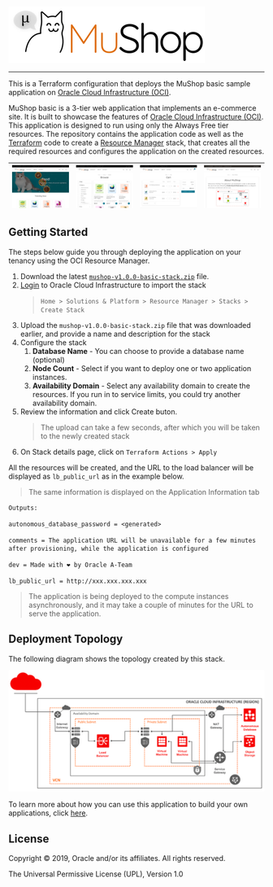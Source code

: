 ![MuShop Logo](./images/logo.png)

---

This is a Terraform configuration that deploys the MuShop basic sample application on [Oracle Cloud Infrastructure (OCI)][oci]. 

MuShop basic is a 3-tier web application that implements an e-commerce site. It is built to showcase the features of [Oracle Cloud Infrastructure (OCI)][oci]. This application is designed to run using only the Always Free tier resources. 
The repository contains the application code as well as the [Terraform][tf] code to create a [Resource Manager][orm] stack, 
that creates all the required resources and configures the application on the created resources.

| ![home](./images/screenshot/mushop.home.png) | ![browse](./images/screenshot/mushop.browse.png) | ![cart](./images/screenshot/mushop.cart.png) | ![about](./images/screenshot/mushop.about.png) |
|---|---|---|---|

## Getting Started

The steps below guide you through deploying the application on your tenancy using the OCI Resource Manager.

1. Download the latest [`mushop-v1.0.0-basic-stack.zip`](../../releases/download/v1.0.0/mushop-v1.0.0-basic-stack.zip) file.
2. [Login](https://console.us-phoenix-1.oraclecloud.com/resourcemanager/stacks/create) to Oracle Cloud Infrastructure to import the stack
    > `Home > Solutions & Platform > Resource Manager > Stacks > Create Stack`
3. Upload the `mushop-v1.0.0-basic-stack.zip` file that was downloaded earlier, and provide a name and description for the stack
4. Configure the stack
   1. **Database Name** - You can choose to provide a database name (optional)
   2. **Node Count** - Select if you want to deploy one or two application instances.
   3. **Availability Domain**  - Select any availability domain to create the resources. If you run in to service limits, you could try another availability domain.
5. Review the information and click Create buton. 
   > The upload can take a few seconds, after which you will be taken to the newly created stack
6. On Stack details page, click on `Terraform Actions > Apply`

All the resources will be created, and the URL to the load balancer will be displayed as `lb_public_url` as in the example below.
> The same information is displayed on the Application Information tab

```text
Outputs:

autonomous_database_password = <generated>

comments = The application URL will be unavailable for a few minutes after provisioning, while the application is configured

dev = Made with ❤ by Oracle A-Team

lb_public_url = http://xxx.xxx.xxx.xxx 
```

> The application is being deployed to the compute instances asynchronously, and it may take a couple of minutes for the URL to serve the application.

## Deployment Topology

The following diagram shows the topology created by this stack.

![MuShop Basic Infra](./images/basic/00-Topology.png)

To learn more about how you can use this application to build your own applications, click [here](./deploy/basic/README.md).

## License

Copyright © 2019, Oracle and/or its affiliates. All rights reserved.

The Universal Permissive License (UPL), Version 1.0

[oci]: https://cloud.oracle.com/en_US/cloud-infrastructure
[orm]: https://docs.cloud.oracle.com/iaas/Content/ResourceManager/Concepts/resourcemanager.htm
[tf]: https://www.terraform.io
